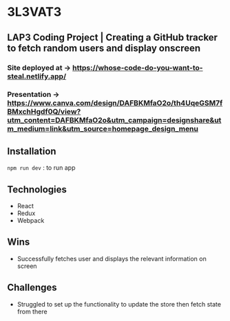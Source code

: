 # 3L3VAT3  

## LAP3 Coding Project | Creating a GitHub tracker to fetch random users and display onscreen

### Site deployed at -> https://whose-code-do-you-want-to-steal.netlify.app/

### Presentation -> https://www.canva.com/design/DAFBKMfaO2o/th4UqeGSM7fBMxchHgdf0Q/view?utm_content=DAFBKMfaO2o&utm_campaign=designshare&utm_medium=link&utm_source=homepage_design_menu

## Installation 
`npm run dev` : to run app

## Technologies
- React
- Redux
- Webpack

## Wins
- Successfully fetches user and displays the relevant information on screen

## Challenges
- Struggled to set up the functionality to update the store then fetch state from there
